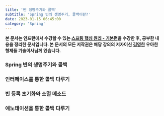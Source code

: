 ```yaml
---
title: '빈 생명주기와 콜백'
subtitle: 'Spring 빈의 생명주기, 콜백이란?'
date: 2023-01-15 06:45:00
category: 'Spring'
---
```


**본 문서는 인프런에서 수강할 수 있는 [스프링 핵심 원리 - 기본편](https://inflearn.com/course/스프링-핵심-원리-기본편)을 수강한 후, 공부한 내용을 정리한 문서입니다. 본 문서의 모든 저작권은 해당 강의의 저자이신 [김영한](https://inflearn.com/users/@yh) 우아한형제들 기술이사님께 있습니다.**

### Spring 빈의 생명주기와 콜백

### 인터페이스를 통한 콜백 다루기

### 빈 등록 초기화와 소멸 메소드

### 애노테이션을 통한 콜백 다루기